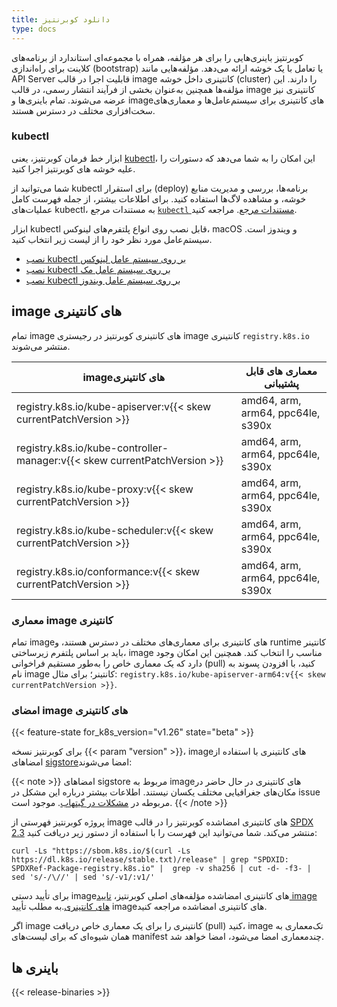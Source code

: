 ```yaml
---
title: دانلود کوبرنتیز 
type: docs
---
```

کوبرنتیز باینری‌هایی را برای هر مؤلفه، همراه با مجموعه‌ای استاندارد از برنامه‌های کلاینت برای راه‌اندازی (bootstrap) یا تعامل با یک خوشه ارائه می‌دهد.
مؤلفه‌هایی مانند API Server قابلیت اجرا در قالب image کانتینری داخل خوشه (cluster) را دارند.
این مؤلفه‌ها همچنین به‌عنوان بخشی از فرآیند انتشار رسمی، در قالب image کانتینری نیز عرضه می‌شوند.
تمام باینری‌ها و image‌های کانتینری برای سیستم‌عامل‌ها و معماری‌های سخت‌افزاری مختلف در دسترس هستند.

### kubectl

<!-- overview -->

ابزار خط فرمان کوبرنتیز، یعنی [kubectl](/docs/reference/kubectl/kubectl/)، این امکان را به شما می‌دهد که دستورات را علیه خوشه های کوبرنتیز اجرا کنید.

شما می‌توانید از kubectl برای استقرار (deploy) برنامه‌ها، بررسی و مدیریت منابع خوشه، و مشاهده لاگ‌ها استفاده کنید.
برای اطلاعات بیشتر، از جمله فهرست کامل عملیات‌های kubectl، به مستندات مرجع [`kubectl` مستندات مرجع](/docs/reference/kubectl/). مراجعه کنید.


ابزار kubectl قابل نصب روی انواع پلتفرم‌های لینوکس، macOS و ویندوز است.
سیستم‌عامل مورد نظر خود را از لیست زیر انتخاب کنید.

- [نصب kubectl  بر روی سیستم عامل لینوکس](/docs/tasks/tools/install-kubectl-linux) 
- [نصب kubectl  بر روی سیستم عامل مک](/docs/tasks/tools/install-kubectl-macos)
- [نصب kubectl  بر روی سیستم عامل ویندوز](/docs/tasks/tools/install-kubectl-windows)

## image های  کانتینری

تمام image های کانتینری کوبرنتیز در رجیستری image کانتینری `registry.k8s.io` منتشر می‌شوند.

| image‌های کانتینری                                                         |معماری های قابل پشتیبانی         |
| ------------------------------------------------------------------------- | --------------------------------- |
| registry.k8s.io/kube-apiserver:v{{< skew currentPatchVersion >}}          | amd64, arm, arm64, ppc64le, s390x |
| registry.k8s.io/kube-controller-manager:v{{< skew currentPatchVersion >}} | amd64, arm, arm64, ppc64le, s390x |
| registry.k8s.io/kube-proxy:v{{< skew currentPatchVersion >}}              | amd64, arm, arm64, ppc64le, s390x |
| registry.k8s.io/kube-scheduler:v{{< skew currentPatchVersion >}}          | amd64, arm, arm64, ppc64le, s390x |
| registry.k8s.io/conformance:v{{< skew currentPatchVersion >}}             | amd64, arm, arm64, ppc64le, s390x |

###  معماری image کانتینری

تمام image‌های کانتینری برای معماری‌های مختلف در دسترس هستند، و runtime کانتینر باید بر اساس پلتفرم زیرساختی، image مناسب را انتخاب کند.
همچنین این امکان وجود دارد که یک معماری خاص را به‌طور مستقیم فراخوانی (pull) کنید، با افزودن پسوند به نام image کانتینر؛ برای مثال:
`registry.k8s.io/kube-apiserver-arm64:v{{< skew currentPatchVersion >}}`.

### امضای image های کانتینری

{{< feature-state for_k8s_version="v1.26" state="beta" >}}


برای کوبرنتیز نسخه {{< param "version" >}}،
image‌های کانتینری با استفاده از امضاهای [sigstore](https://sigstore.dev)امضا می‌شوند:

{{< note >}}
امضاهای sigstore مربوط به image‌های کانتینری در حال حاضر در مکان‌های جغرافیایی مختلف یکسان نیستند.
اطلاعات بیشتر درباره این مشکل در issue مربوطه در [مشکلات در گیتهاب](https://github.com/kubernetes/registry.k8s.io/issues/187). موجود است.
{{< /note >}}

پروژه کوبرنتیز فهرستی از image‌ های کانتینری امضاشده کوبرنتیز را در قالب [SPDX 2.3](https://spdx.dev/specifications/) منتشر می‌کند.
شما می‌توانید این فهرست را با استفاده از دستور زیر دریافت کنید:

```shell
curl -Ls "https://sbom.k8s.io/$(curl -Ls https://dl.k8s.io/release/stable.txt)/release" | grep "SPDXID: SPDXRef-Package-registry.k8s.io" |  grep -v sha256 | cut -d- -f3- | sed 's/-/\//' | sed 's/-v1/:v1/'
```

برای تأیید دستی image‌های کانتینری امضاشده مؤلفه‌های اصلی کوبرنتیز، [تایید image های کانتینری](/docs/tasks/administer-cluster/verify-signed-artifacts).به مطلب تأیید image‌های کانتینری امضاشده مراجعه کنید.

اگر image کانتینری را برای یک معماری خاص دریافت (pull) کنید، image تک‌معماری به همان شیوه‌ای که برای لیست‌های manifest چندمعماری امضا می‌شود، امضا خواهد شد.

## باینری ها

{{< release-binaries >}}
